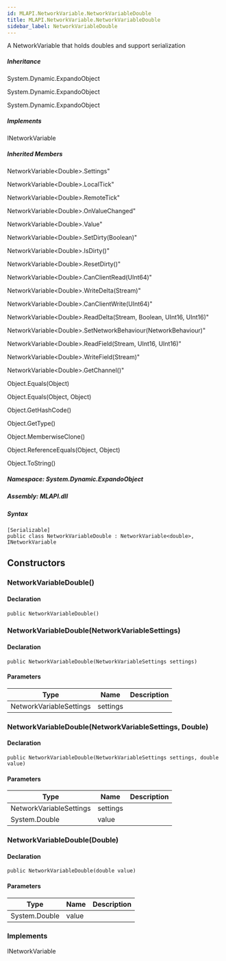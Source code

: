 ```yaml
---  
id: MLAPI.NetworkVariable.NetworkVariableDouble  
title: MLAPI.NetworkVariable.NetworkVariableDouble
sidebar_label: NetworkVariableDouble
---
```


<div class="markdown level0 summary">

A NetworkVariable that holds doubles and support serialization

</div>

<div class="markdown level0 conceptual">

</div>

<div class="inheritance">

##### Inheritance

<div class="level0">

System.Dynamic.ExpandoObject

</div>

<div class="level1">

System.Dynamic.ExpandoObject

</div>

<div class="level2">

System.Dynamic.ExpandoObject

</div>

</div>

<div classs="implements">

##### Implements

<div>

INetworkVariable

</div>

</div>

<div class="inheritedMembers">

##### Inherited Members

<div>

NetworkVariable&lt;Double&gt;.Settings"

</div>

<div>

NetworkVariable&lt;Double&gt;.LocalTick"

</div>

<div>

NetworkVariable&lt;Double&gt;.RemoteTick"

</div>

<div>

NetworkVariable&lt;Double&gt;.OnValueChanged"

</div>

<div>

NetworkVariable&lt;Double&gt;.Value"

</div>

<div>

NetworkVariable&lt;Double&gt;.SetDirty(Boolean)"

</div>

<div>

NetworkVariable&lt;Double&gt;.IsDirty()"

</div>

<div>

NetworkVariable&lt;Double&gt;.ResetDirty()"

</div>

<div>

NetworkVariable&lt;Double&gt;.CanClientRead(UInt64)"

</div>

<div>

NetworkVariable&lt;Double&gt;.WriteDelta(Stream)"

</div>

<div>

NetworkVariable&lt;Double&gt;.CanClientWrite(UInt64)"

</div>

<div>

NetworkVariable&lt;Double&gt;.ReadDelta(Stream, Boolean, UInt16,
UInt16)"

</div>

<div>

NetworkVariable&lt;Double&gt;.SetNetworkBehaviour(NetworkBehaviour)"

</div>

<div>

NetworkVariable&lt;Double&gt;.ReadField(Stream, UInt16, UInt16)"

</div>

<div>

NetworkVariable&lt;Double&gt;.WriteField(Stream)"

</div>

<div>

NetworkVariable&lt;Double&gt;.GetChannel()"

</div>

<div>

Object.Equals(Object)

</div>

<div>

Object.Equals(Object, Object)

</div>

<div>

Object.GetHashCode()

</div>

<div>

Object.GetType()

</div>

<div>

Object.MemberwiseClone()

</div>

<div>

Object.ReferenceEquals(Object, Object)

</div>

<div>

Object.ToString()

</div>

</div>

##### **Namespace**: System.Dynamic.ExpandoObject

##### **Assembly**: MLAPI.dll

##### Syntax

    [Serializable]
    public class NetworkVariableDouble : NetworkVariable<double>, INetworkVariable

## Constructors 

### NetworkVariableDouble()

<div class="markdown level1 summary">

</div>

<div class="markdown level1 conceptual">

</div>

#### Declaration

    public NetworkVariableDouble()

### NetworkVariableDouble(NetworkVariableSettings)

<div class="markdown level1 summary">

</div>

<div class="markdown level1 conceptual">

</div>

#### Declaration

    public NetworkVariableDouble(NetworkVariableSettings settings)

#### Parameters

| Type                    | Name     | Description |
|-------------------------|----------|-------------|
| NetworkVariableSettings | settings |             |

### NetworkVariableDouble(NetworkVariableSettings, Double)

<div class="markdown level1 summary">

</div>

<div class="markdown level1 conceptual">

</div>

#### Declaration

    public NetworkVariableDouble(NetworkVariableSettings settings, double value)

#### Parameters

| Type                    | Name     | Description |
|-------------------------|----------|-------------|
| NetworkVariableSettings | settings |             |
| System.Double           | value    |             |

### NetworkVariableDouble(Double)

<div class="markdown level1 summary">

</div>

<div class="markdown level1 conceptual">

</div>

#### Declaration

    public NetworkVariableDouble(double value)

#### Parameters

| Type          | Name  | Description |
|---------------|-------|-------------|
| System.Double | value |             |

### Implements

<div>

INetworkVariable

</div>
